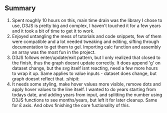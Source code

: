 ## Summary

1. Spent roughly 10 hours on this, main time drain was the library I chose to use, D3JS is pretty big and complex, I haven't touched it for a few years and it took a bit of time to get it to work.
2. Enjoyed untangling the mess of tutorials and code snippets, few of them were compatible and a lot needed tweaking and editing, sifting through documentation to get them to gel. Importing calc function and assembly an array was the most fun in the project.
3. D3JS follows enter/update/exit pattern, but I only realized that closed to the finish, thus the graph doesnt update correctly. It does append 'g' on dataset change, but the svg itself isnt reacting, need a few more hours to wrap it up. Same applies to value inputs - dataset does change, but graph doesnt reflect that. :shipit:
4. It needs some styling, make hover values more visible, remove dots and apply hover values to the line itself. I wanted to do years starting from todays date, and adding years from input, and splitting the number using D3JS functions to see months/years, but left it for later cleanup. Same for £ axis. And obvs finishing the core fuctionality of this.